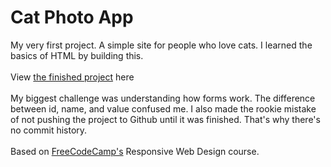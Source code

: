 <h1>Cat Photo App</h1>
My very first project. A simple site for people who love cats. I learned the basics of HTML by building this. 
<br>
<br>
View <a href="https://zacharyjpeter.github.io/FCC-CatPhoto">the finished project</a> here
<br>
<br>
My biggest challenge was understanding how forms work. The difference between id, name, and value confused me. I also made the rookie mistake of not pushing the project to Github until it was finished. That's why there's no commit history.
<br>
<br>
Based on <a href="https://www.freecodecamp.org">FreeCodeCamp's</a> Responsive Web Design course.
